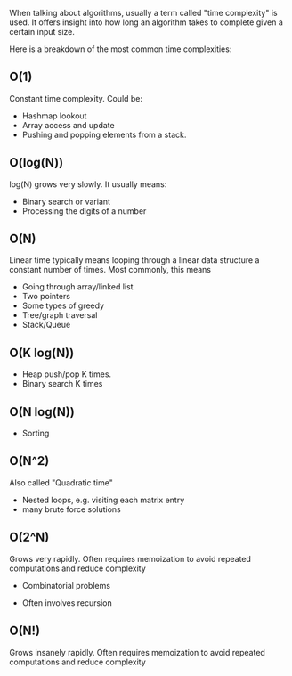 When talking about algorithms, usually a term called "time complexity" is used. It offers insight into how long an algorithm takes to complete given a certain input size.

Here is a breakdown of the most common time complexities:

## O(1)

Constant time complexity. Could be:

- Hashmap lookout
- Array access and update
- Pushing and popping elements from a stack.

## O(log(N))

log(N) grows very slowly. It usually means:

- Binary search or variant
- Processing the digits of a number

## O(N)

Linear time typically means looping through a linear data structure a constant number of times. Most commonly, this means

- Going through array/linked list
- Two pointers
- Some types of greedy
- Tree/graph traversal
- Stack/Queue

## O(K log(N))

- Heap push/pop K times.
- Binary search K times

## O(N log(N))

- Sorting

## O(N^2)

Also called "Quadratic time"

- Nested loops, e.g. visiting each matrix entry
- many brute force solutions

## O(2^N)

Grows very rapidly. Often requires memoization to avoid repeated computations and reduce complexity

- Combinatorial problems

* Often involves recursion

## O(N!)

Grows insanely rapidly. Often requires memoization to avoid repeated computations and reduce complexity
